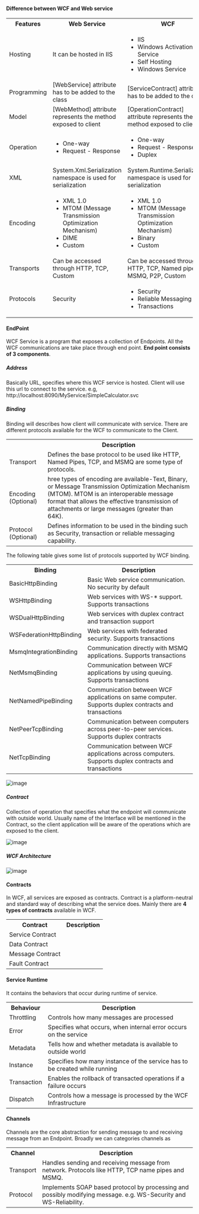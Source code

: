 #### Difference between WCF and Web service ####

<table>
    <tbody>
        <tr>
            <th>Features</th>
            <th>Web Service</th>
            <th>WCF</th>
        </tr>
        <tr>
            <td>Hosting</td>
            <td>It can be hosted in IIS</td>
            <td>
                <ul>
                    <li>IIS</li>
                    <li>Windows Activation Service</li>
                    <li>Self Hosting</li>
                    <li>Windows Service</li>
                </ul>
            </td>
        </tr>
        <tr>
            <td>Programming</td>
            <td>[WebService] attribute has to be added to the class</td>
            <td>[ServiceContract] attribute has to be added to the class</td>
        </tr>
        <tr>
            <td>Model</td>
            <td>[WebMethod] attribute represents the method exposed to client</td>
            <td>[OperationContract] attribute represents the method exposed to client</td>
        </tr>
        <tr>
            <td>Operation</td>
            <td>
                <ul>
                    <li>One-way</li>
                    <li>Request - Response</li>
                </ul>
            </td>
            <td>
                <ul>
                    <li>One-way</li>
                    <li>Request - Response</li>
                    <li>Duplex</li>
                </ul>
            </td>
        </tr>
        <tr>
            <td>XML</td>
            <td>System.Xml.Serialization namespace is used for serialization</td>
            <td>System.Runtime.Serialization namespace is used for serialization</td>
        </tr>
        <tr>
            <td>Encoding</td>
            <td>
                <ul>
                    <li>XML 1.0</li>
                    <li>MTOM (Message Transmission Optimization Mechanism)</li>
                    <li>DIME</li>
                    <li>Custom</li>
                </ul>
            </td>
            <td>
                <ul>
                    <li>XML 1.0</li>
                    <li>MTOM (Message Transmission Optimization Mechanism)</li>
                    <li>Binary</li>
                    <li>Custom</li>
                </ul>
            </td>
        </tr>
        <tr>
            <td>Transports</td>
            <td>Can be accessed through HTTP, TCP, Custom</td>
            <td>Can be accessed through HTTP, TCP, Named pipes, MSMQ, P2P, Custom</td>
        </tr>
        <tr>
            <td>Protocols</td>
            <td>Security</td>
            <td>
                <ul>
                    <li>Security</li>
                    <li>Reliable Messaging</li>
                    <li>Transactions</li>
                </ul>
            </td>
        </tr>
    </tbody>
</table>

#### EndPoint ####
WCF Service is a program that exposes a collection of Endpoints. All the WCF communications are take place through end point. <b>End point consists of 3 components</b>.

##### Address #####
Basically URL, specifies where this WCF service is hosted. Client will use this url to connect to the service. e.g, http://localhost:8090/MyService/SimpleCalculator.svc

##### Binding #####
Binding will describes how client will communicate with service. There are different protocols available for the WCF to communicate to the Client.

<table>
    <tbody>
        <tr>
            <th></th>
            <th>Description</th>
        </tr>
        <tr>
            <td>Transport</td>
            <td>Defines the base protocol to be used like HTTP, Named Pipes, TCP, and MSMQ are some type of protocols.</td>
        </tr>
        <tr>
            <td>Encoding (Optional)</td>
            <td>hree types of encoding are available-Text, Binary, or Message Transmission Optimization Mechanism (MTOM). MTOM is an interoperable message format that allows the effective transmission of attachments or large messages (greater than 64K).</td>
        </tr>
        <tr>
            <td>Protocol (Optional)</td>
            <td>Defines information to be used in the binding such as Security, transaction or reliable messaging capability.</td>
        </tr>
    </tbody>
</table>

The following table gives some list of protocols supported by WCF binding.

<table>
    <tbody>
        <tr>
            <th>Binding</th>
            <th>Description</th>
        </tr>
        <tr>
            <td>BasicHttpBinding</td>
            <td>Basic Web service communication. No security by default</td>
        </tr>
        <tr>
            <td>WSHttpBinding</td>
            <td>Web services with WS-* support. Supports transactions</td>
        </tr>
        <tr>
            <td>WSDualHttpBinding</td>
            <td>Web services with duplex contract and transaction support</td>
        </tr>
        <tr>
            <td>WSFederationHttpBinding</td>
            <td>Web services with federated security. Supports transactions</td>
        </tr>
        <tr>
            <td>MsmqIntegrationBinding</td>
            <td>Communication directly with MSMQ applications. Supports transactions</td>
        </tr>
        <tr>
            <td>NetMsmqBinding</td>
            <td>Communication between WCF applications by using queuing. Supports transactions</td>
        </tr>
        <tr>
            <td>NetNamedPipeBinding</td>
            <td>Communication between WCF applications on same computer. Supports duplex contracts and transactions</td>
        </tr>
        <tr>
            <td>NetPeerTcpBinding</td>
            <td>Communication between computers across peer-to-peer services. Supports duplex contracts</td>
        </tr>
        <tr>
            <td>NetTcpBinding</td>
            <td>Communication between WCF applications across computers. Supports duplex contracts and transactions</td>
        </tr>
    </tbody>
</table>

![image](https://user-images.githubusercontent.com/5309726/181728564-78f5c69d-692e-404e-8b6e-979a89f36bee.png)

##### Contract #####
Collection of operation that specifies what the endpoint will communicate with outside world. Usually name of the Interface will be mentioned in the Contract, so the client application will be aware of the operations which are exposed to the client.

![image](https://user-images.githubusercontent.com/5309726/181728220-b5a41954-260b-4a08-9f3c-729b67d7f3b0.png)

##### WCF Architecture #####

![image](https://user-images.githubusercontent.com/5309726/181730122-867b6e07-45b7-464a-8229-5e88c5ea1d0b.png)

#### Contracts ####
In WCF, all services are exposed as contracts. Contract is a platform-neutral and standard way of describing what the service does. Mainly there are <b>4 types of contracts</b> available in WCF.

<table>
    <tbody>
        <tr>
            <th>Contract</th>
            <th>Description</th>
        </tr>
        <tr>
            <td>Service Contract</td>
            <td></td>
        </tr>
        <tr>
            <td>Data Contract</td>
            <td></td>
        </tr>
        <tr>
            <td>Message Contract</td>
            <td></td>
        </tr>
        <tr>
            <td>Fault Contract</td>
            <td></td>
        </tr>
    </tbody>
</table>

#### Service Runtime ####
It contains the behaviors that occur during runtime of service.

<table>
    <tbody>
        <tr>
            <th>Behaviour</th>
            <th>Description</th>
        </tr>
        <tr>
            <td>Throttling</td>
            <td>Controls how many messages are processed</td>
        </tr>
        <tr>
            <td>Error</td>
            <td>Specifies what occurs, when internal error occurs on the service</td>
        </tr>
        <tr>
            <td>Metadata</td>
            <td>Tells how and whether metadata is available to outside world</td>
        </tr>
        <tr>
            <td>Instance</td>
            <td>Specifies how many instance of the service has to be created while running</td>
        </tr>
        <tr>
            <td>Transaction</td>
            <td>Enables the rollback of transacted operations if a failure occurs</td>
        </tr>
        <tr>
            <td>Dispatch</td>
            <td>Controls how a message is processed by the WCF Infrastructure</td>
        </tr>
    </tbody>
</table>

#### Channels ####
Channels are the core abstraction for sending message to and receiving message from an Endpoint. Broadly we can categories channels as

<table>
    <tbody>
        <tr>
            <th>Channel</th>
            <th>Description</th>
        </tr>
        <tr>
            <td>Transport</td>
            <td>Handles sending and receiving message from network. Protocols like HTTP, TCP name pipes and MSMQ.</td>
        </tr>
        <tr>
            <td>Protocol</td>
            <td>Implements SOAP based protocol by processing and possibly modifying message. e.g. WS-Security and WS-Reliability.</td>
        </tr>
    </tbody>
</table>


